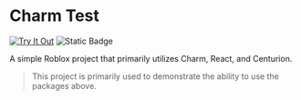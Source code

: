 # Charm Test
<div>

[![Try It Out](https://img.shields.io/badge/try_it_out-roblox?style=for-the-badge&logo=roblox&logoColor=%23fc0303&label=roblox&labelColor=%23141414&color=%23fc0303
)](https://www.roblox.com/games/121448211149738/counter-test)
![Static Badge](https://img.shields.io/badge/built_in_roblox_ts-141414?style=for-the-badge&logo=robloxstudio&logoColor=%23fc0303)
</div>


A simple Roblox project that primarily utilizes Charm, React, and Centurion. 

> This project is primarily used to demonstrate the ability to use the packages above.